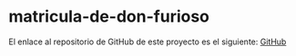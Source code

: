 # matricula-de-don-furioso

El enlace al repositorio de GitHub de este proyecto es el siguiente: [GitHub]()
